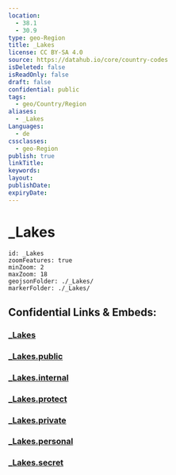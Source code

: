 ```yaml
---
location:
  - 38.1
  - 30.9
type: geo-Region
title: _Lakes
license: CC BY-SA 4.0
source: https://datahub.io/core/country-codes
isDeleted: false
isReadOnly: false
draft: false
confidential: public
tags:
  - geo/Country/Region
aliases:
  - _Lakes
Languages:
  - de
cssclasses:
  - geo-Region
publish: true
linkTitle:
keywords:
layout:
publishDate:
expiryDate:
---
```


# _Lakes

```leaflet
id: _Lakes
zoomFeatures: true 
minZoom: 2 
maxZoom: 18
geojsonFolder: ./_Lakes/
markerFolder: ./_Lakes/
```


## Confidential Links & Embeds: 

### [_Lakes](/_Standards/Earth/Continent/Europe/Europe~East/Turkey/Provinces~Turkey/Isparta/_Lakes.md) 

### [_Lakes.public](/_public/Earth/Continent/Europe/Europe~East/Turkey/Provinces~Turkey/Isparta/_Lakes.public.md) 

### [_Lakes.internal](/_internal/Earth/Continent/Europe/Europe~East/Turkey/Provinces~Turkey/Isparta/_Lakes.internal.md) 

### [_Lakes.protect](/_protect/Earth/Continent/Europe/Europe~East/Turkey/Provinces~Turkey/Isparta/_Lakes.protect.md) 

### [_Lakes.private](/_private/Earth/Continent/Europe/Europe~East/Turkey/Provinces~Turkey/Isparta/_Lakes.private.md) 

### [_Lakes.personal](/_personal/Earth/Continent/Europe/Europe~East/Turkey/Provinces~Turkey/Isparta/_Lakes.personal.md) 

### [_Lakes.secret](/_secret/Earth/Continent/Europe/Europe~East/Turkey/Provinces~Turkey/Isparta/_Lakes.secret.md)

